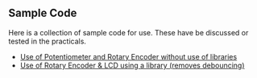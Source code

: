 ## Sample Code

Here is a collection of sample code for use.  These have be discussed or tested in the practicals.

- [Use of Potentiometer and Rotary Encoder without use of libraries](code/uno_rotary_encoder_pot_lcd.ino)
- [Use of Rotary Encoder & LCD using a library (removes debouncing)](code/uno_rotaryencoder_lcd_lib.ino)
